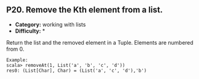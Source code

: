 ## P20. Remove the Kth element from a list.

- **Category:** working with lists
- **Difficulty:** *

Return the list and the removed element in a Tuple. Elements are numbered from 0.

```
Example:
scala> removeAt(1, List('a', 'b', 'c', 'd'))
res0: (List[Char], Char) = (List('a', 'c', 'd'),'b')
```
